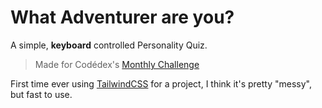 # What Adventurer are you?
A simple, **keyboard** controlled Personality Quiz.
> Made for Codédex's [Monthly Challenge](https://www.codedex.io/community/monthly-challenge/april-2024)

First time ever using [TailwindCSS](https://tailwindcss.com/) for a project, I think it's pretty "messy", but fast to use.

